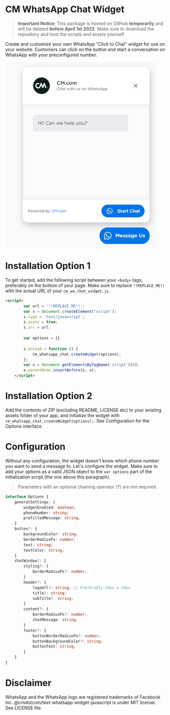# CM WhatsApp Chat Widget

> **Important Notice**: This package is hosted on GitHub **temporarily** and will be deleted **before April 1st 2022**. Make sure to download the repository and host the scripts and assets yourself.


Create and customize your own WhatsApp "Click to Chat" widget for use on your website. Customers can click on the button and start a conversation on WhatsApp with your preconfigured number.

![alt text](./chat_widget.jpg "Screenshot of the CM WhatsApp Widget")

# Installation Option 1
To get started, add the following script between your `<body>` tags, preferably on the bottom of your page. Make sure to replace `!!REPLACE_ME!!` with the actual URL of your `cm_wa_chat_widget.js`.

```html
<script>
        var url = '!!REPLACE_ME!!';
        var s = document.createElement('script');
        s.type = 'text/javascript';
        s.async = true;
        s.src = url;

        var options = {}

        s.onload = function () {
            cm_whatsapp_chat.createWidget(options);
        };
        var x = document.getElementsByTagName('script')[0];
        x.parentNode.insertBefore(s, x);
    </script>
```

# Installation Option 2
Add the contents of ZIP (excluding README, LICENSE etc) to your existing assets folder of your app, and initialize the widget with `cm_whatsapp_chat.createWidget(options);`. See Configuration for the Options interface.

# Configuration
Without any configuration, the widget doesn't know which phone number you want to send a message to. Let's configure the widget. Make sure to add your options as a valid JSON object to the `var options` part of the initialization script (the one above this paragraph).

> Parameters with an optional chaining operator (?) are not required.
```ts
interface Options {
    generalSettings: {
        widgetEnabled: boolean;
        phoneNumber: string;
        prefilledMessage: string;
    }
    button?: {
        backgroundColor: string;
        borderRadiusPx: number;
        text: string;
        textColor: string;
    }
    chatWindow?: {
        styling?: {
            borderRadiusPx?: number;
        }
        header?: {
            logoUrl?: string; // Preferably 54px x 54px.
            title?: string;
            subTitle?: string;
        }
        content?: {
            borderRadiusPx?: number;
            chatMessage: string;
        }
        footer?: {
            buttonBorderRadiusPx?: number;
            buttonBackgroundColor?: string;
            buttonText: string;
        }
    }
}
```

# Disclaimer
WhatsApp and the WhatsApp logo are registered trademarks of Facebook Inc. @cmdotcom/text-whatsapp-widget-javascript is under MIT license. See LICENSE file.
